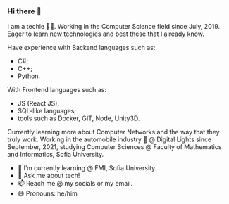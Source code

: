 ### Hi there 👋

I am a techie 👨‍💻. Working in the Computer Science field since July, 2019. Eager to learn new technologies and best these that I already know. 

Have experience with Backend languages such as:
- C#; 
- C++; 
- Python.

With Frontend languages such as:
- JS (React JS); 
- SQL-like languages; 
- tools such as Docker, GIT, Node, Unity3D.

Currently learning more about Computer Networks and the way that they truly work. Working in the automobile industry 🚗 @ Digital Lights since September, 2021, studying Computer Sciences @ Faculty of Mathematics and Informatics, Sofia University.

- 🌱 I’m currently learning @ FMI, Sofia University.
- 💬 Ask me about tech!
- 📫 Reach me @ my socials or my email.
- 😄 Pronouns: he/him 


